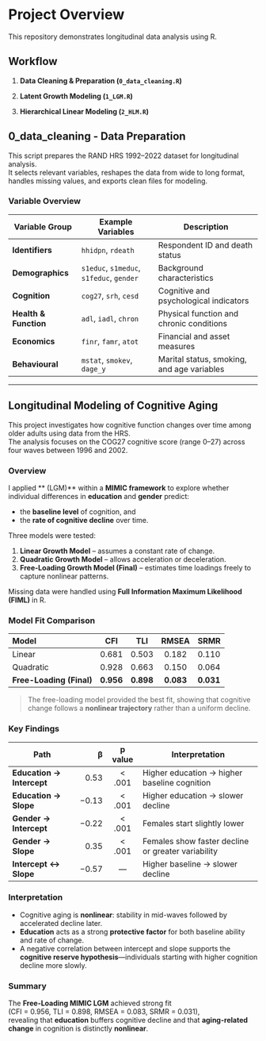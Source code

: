 # Project Overview 

This repository demonstrates longitudinal data analysis using R. 

## Workflow 

1. **Data Cleaning & Preparation (`0_data_cleaning.R`)** 

2. **Latent Growth Modeling (`1_LGM.R`)** 

3. **Hierarchical Linear Modeling (`2_HLM.R`)** 


## 0_data_cleaning - Data Preparation 

This script prepares the RAND HRS 1992–2022 dataset for longitudinal analysis.  
It selects relevant variables, reshapes the data from wide to long format, handles missing values, and exports clean files for modeling.

### Variable Overview

| Variable Group | Example Variables | Description |
|----------------|------------------|--------------|
| **Identifiers** | `hhidpn`, `rdeath` | Respondent ID and death status |
| **Demographics** | `s1educ`, `s1meduc`, `s1feduc`, `gender` | Background characteristics |
| **Cognition** | `cog27`, `srh`, `cesd` | Cognitive and psychological indicators |
| **Health & Function** | `adl`, `iadl`, `chron` | Physical function and chronic conditions |
| **Economics** | `finr`, `famr`, `atot` | Financial and asset measures |
| **Behavioural** | `mstat`, `smokev`, `dage_y` | Marital status, smoking, and age variables |

--- 

## Longitudinal Modeling of Cognitive Aging

This project investigates how cognitive function changes over time among older adults using data from the HRS.  
The analysis focuses on the COG27 cognitive score (range 0–27) across four waves between 1996 and 2002.


### Overview

I applied ** (LGM)** within a **MIMIC framework** to explore whether individual differences in **education** and **gender** predict:
- the **baseline level** of cognition, and  
- the **rate of cognitive decline** over time.

Three models were tested:
1. **Linear Growth Model** – assumes a constant rate of change.  
2. **Quadratic Growth Model** – allows acceleration or deceleration.  
3. **Free-Loading Growth Model (Final)** – estimates time loadings freely to capture nonlinear patterns.

Missing data were handled using **Full Information Maximum Likelihood (FIML)** in R.

### Model Fit Comparison

| Model | CFI | TLI | RMSEA | SRMR | 
|:------|:----:|:----:|:------:|:------|
| Linear | 0.681 | 0.503 | 0.182 | 0.110 | 
| Quadratic | 0.928 | 0.663 | 0.150 | 0.064 | 
| **Free-Loading (Final)** | **0.956** | **0.898** | **0.083** | **0.031** | 

> The free-loading model provided the best fit, showing that cognitive change follows a **nonlinear trajectory** rather than a uniform decline.

### Key Findings 

| Path | β | p value | Interpretation |
|------|----:|:--:|----------------|
| **Education → Intercept** | 0.53 | < .001 | Higher education → higher baseline cognition |
| **Education → Slope** | −0.13 | < .001 | Higher education → slower decline |
| **Gender → Intercept** | −0.22 | < .001 | Females start slightly lower |
| **Gender → Slope** | 0.35 | < .001 | Females show faster decline or greater variability |
| **Intercept ↔ Slope** | −0.57 | — | Higher baseline → slower decline  |

### Interpretation

- Cognitive aging is **nonlinear**: stability in mid-waves followed by accelerated decline later.  
- **Education** acts as a strong **protective factor** for both baseline ability and rate of change.  
- A negative correlation between intercept and slope supports the **cognitive reserve hypothesis**—individuals starting with higher cognition decline more slowly.  


### Summary

The **Free-Loading MIMIC LGM** achieved strong fit  
(CFI = 0.956, TLI = 0.898, RMSEA = 0.083, SRMR = 0.031),  
revealing that **education** buffers cognitive decline and that **aging-related change** in cognition is distinctly **nonlinear**.
